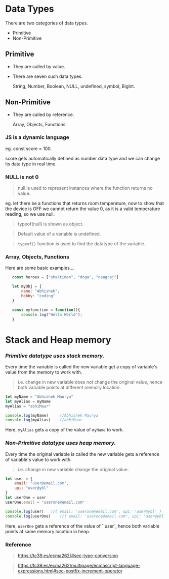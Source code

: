 # Data Types
    
There are two categories of data types.
- Primitive
- Non-Primitive

## Primitive
- They are called by value.
- There are seven such data types.
    
    String, Number, Boolean, NULL, undefined, symbol, BigInt.

## Non-Primitive

- They are called by reference.
    
    Array, Objects, Functions.

### JS is a dynamic language

eg. const score = 100.

score gets automatically defined as number data type and we can change its data type in real time.


### NULL is not 0
    
>null is used to represent instances where the function returns no value.
    
eg. let there be a functions that returns room temperature, now to show that the device is OFF we cannot return the value 0, as it is a valid temperature reading, so we use null.

> typeof(null) is shown as object.

> Default value of a variable is undefined.

> `typeof()` function is used to find the datatype of the variable.

### Array, Objects, Functions

Here are some basic examples....

 ```javascript
    const heroes = ["shaktiman", "doga", "naagraj"]

    let myObj = {
        name: "Abhishek",
        hobby: "coding"
    }

    const myfunction = function(){
        console.log("Hello World");
    }
 ```

# Stack and Heap memory

### ***Primitive datatype uses stack memory.***

Every time the variable is called the new variable get a copy of variable's value from the memory to work with.
> i.e. change in new variable does not change the original value, hence both variable points at different memory location.

```javascript
let myName = "Abhishek Maurya"
let myAlias = myName
myAlias = "abhiMaur"

console.log(myName)     //Abhishek Maurya
console.log(myAlias)    //abhiMaur
```
Here, `myAlias` gets a copy of the value of `myName` to work.

### ***Non-Primitive datatype uses heap memory.***

Every time the original variable is called the new variable gets a reference of variable's value to work with.
> i.e. change in new variable change the original value.

```javascript
let user = {
    email: "user@email.com",
    upi: "user@ybl"
}
let userOne = user
userOne.email = "userone@email.com"

console.log(user)   //{ email: 'userone@email.com', upi: 'user@ybl' }
console.log(userOne)    //{ email: 'userone@email.com', upi: 'user@ybl' }
```
Here, `userOne` gets a reference of the value of ``user`, hence both variable points at same memory location in heap.


### Reference
> https://tc39.es/ecma262/#sec-type-conversion

> https://tc39.es/ecma262/multipage/ecmascript-language-expressions.html#sec-postfix-increment-operator


